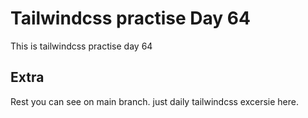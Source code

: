 # Tailwindcss practise Day 64

This is tailwindcss practise day 64

## Extra

Rest you can see on main branch. just daily tailwindcss excersie here.
